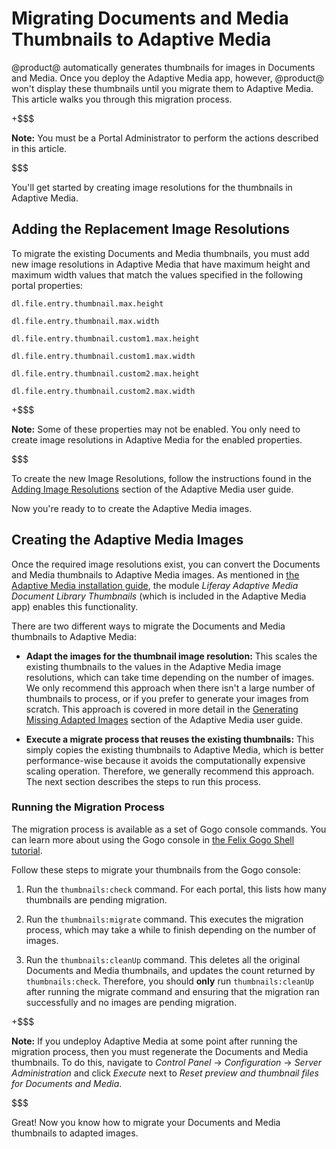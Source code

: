 # Migrating Documents and Media Thumbnails to Adaptive Media [](id=migrating-documents-and-media-thumbnails-to-adaptive-media)

@product@ automatically generates thumbnails for images in Documents and Media. 
Once you deploy the Adaptive Media app, however, @product@ won't display these 
thumbnails until you migrate them to Adaptive Media. This article walks you 
through this migration process. 

+$$$

**Note:** You must be a Portal Administrator to perform the actions described in 
this article. 

$$$

You'll get started by creating image resolutions for the thumbnails in Adaptive 
Media. 

## Adding the Replacement Image Resolutions [](id=adding-the-replacement-image-resolutions)

To migrate the existing Documents and Media thumbnails, you must add new image 
resolutions in Adaptive Media that have maximum height and maximum width values 
that match the values specified in the following portal properties: 

    dl.file.entry.thumbnail.max.height

    dl.file.entry.thumbnail.max.width

    dl.file.entry.thumbnail.custom1.max.height

    dl.file.entry.thumbnail.custom1.max.width

    dl.file.entry.thumbnail.custom2.max.height

    dl.file.entry.thumbnail.custom2.max.width

+$$$

**Note:** Some of these properties may not be enabled. You only need to create 
image resolutions in Adaptive Media for the enabled properties. 

$$$

To create the new Image Resolutions, follow the instructions found in the 
[Adding Image Resolutions](/discover/portal/-/knowledge_base/7-0/adding-image-resolutions) 
section of the Adaptive Media user guide. 

Now you're ready to to create the Adaptive Media images. 

## Creating the Adaptive Media Images [](id=creating-the-adaptive-media-images)

Once the required image resolutions exist, you can convert the Documents and 
Media thumbnails to Adaptive Media images. As mentioned in 
[the Adaptive Media installation guide](/discover/portal/-/knowledge_base/7-0/installing-adaptive-media), 
the module *Liferay Adaptive Media Document Library Thumbnails* (which is 
included in the Adaptive Media app) enables this functionality. 

There are two different ways to migrate the Documents and Media thumbnails to 
Adaptive Media: 

-   **Adapt the images for the thumbnail image resolution:** This scales the 
    existing thumbnails to the values in the Adaptive Media image resolutions, 
    which can take time depending on the number of images. We only recommend 
    this approach when there isn't a large number of thumbnails to process, or 
    if you prefer to generate your images from scratch. This approach is covered 
    in more detail in the 
    [Generating Missing Adapted Images](/discover/portal/-/knowledge_base/7-0/generating-missing-image-resolutions) 
    section of the Adaptive Media user guide. 

-   **Execute a migrate process that reuses the existing thumbnails:** This 
    simply copies the existing thumbnails to Adaptive Media, which is better 
    performance-wise because it avoids the computationally expensive scaling 
    operation. Therefore, we generally recommend this approach. The next section 
    describes the steps to run this process. 

### Running the Migration Process [](id=running-the-migration-process)

The migration process is available as a set of Gogo console commands. You can 
learn more about using the Gogo console in 
[the Felix Gogo Shell tutorial](/develop/reference/-/knowledge_base/7-0/using-the-felix-gogo-shell). 

Follow these steps to migrate your thumbnails from the Gogo console:

1.  Run the `thumbnails:check` command. For each portal, this lists how many 
    thumbnails are pending migration. 

2.  Run the `thumbnails:migrate` command. This executes the migration process, 
    which may take a while to finish depending on the number of images. 

3.  Run the `thumbnails:cleanUp` command. This deletes all the original 
    Documents and Media thumbnails, and updates the count returned by 
    `thumbnails:check`. Therefore, you should **only** run `thumbnails:cleanUp` 
    after running the migrate command and ensuring that the migration ran 
    successfully and no images are pending migration. 

+$$$

**Note:** If you undeploy Adaptive Media at some point after running the 
migration process, then you must regenerate the Documents and Media thumbnails. 
To do this, navigate to *Control Panel* &rarr; *Configuration* &rarr; *Server 
Administration* and click *Execute* next to *Reset preview and thumbnail files 
for Documents and Media*. 

$$$

Great! Now you know how to migrate your Documents and Media thumbnails to 
adapted images. 
